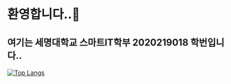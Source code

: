 ### <h1>환영합니다..👋 </h1>

<h2>여기는 세명대학교 스마트IT학부 2020219018 학번입니다.. </h2>

[![Top Langs](https://github-readme-stats.vercel.app/api/top-langs/?username=Jsblow001&langs_count=8)](https://github.com/Jsblow001/github-readme-stats)
